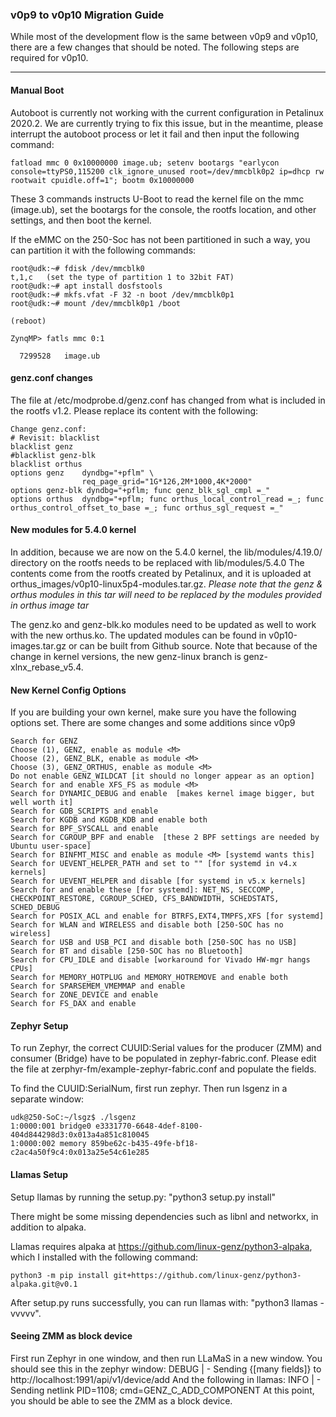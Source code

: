 ### v0p9 to v0p10 Migration Guide

While most of the development flow is the same between v0p9 and v0p10, there are a few changes that should be noted. 
The following steps are required for v0p10.

---

#### Manual Boot

Autoboot is currently not working with the current configuration in Petalinux 2020.2. We are currently trying to fix this issue, but in the meantime, please interrupt the autoboot process or let it fail and then input the following command:

    fatload mmc 0 0x10000000 image.ub; setenv bootargs "earlycon console=ttyPS0,115200 clk_ignore_unused root=/dev/mmcblk0p2 ip=dhcp rw rootwait cpuidle.off=1"; bootm 0x10000000

These 3 commands instructs U-Boot to read the kernel file on the mmc (image.ub), set the bootargs for the console, the rootfs location, and other settings, and then boot the kernel.

If the eMMC on the 250-Soc has not been partitioned in such a way, you can partition it with the following commands:

    root@udk:~# fdisk /dev/mmcblk0
    t,1,c   (set the type of partition 1 to 32bit FAT)
    root@udk:~# apt install dosfstools
    root@udk:~# mkfs.vfat -F 32 -n boot /dev/mmcblk0p1
    root@udk:~# mount /dev/mmcblk0p1 /boot
    
    (reboot)
    
    ZynqMP> fatls mmc 0:1
    
      7299528   image.ub

#### genz.conf changes

The file at /etc/modprobe.d/genz.conf has changed from what is included in the rootfs v1.2. Please replace its content with the following:

    Change genz.conf:
    # Revisit: blacklist
    blacklist genz
    #blacklist genz-blk
    blacklist orthus
    options genz    dyndbg="+pflm" \
                    req_page_grid="1G*126,2M*1000,4K*2000"
    options genz-blk dyndbg="+pflm; func genz_blk_sgl_cmpl =_"
    options orthus  dyndbg="+pflm; func orthus_local_control_read =_; func orthus_control_offset_to_base =_; func orthus_sgl_request =_"

#### New modules for 5.4.0 kernel

In addition, because we are now on the 5.4.0 kernel, the lib/modules/4.19.0/ directory on the rootfs needs to be replaced with lib/modules/5.4.0
The contents come from the rootfs created by Petalinux, and it is uploaded at orthus_images/v0p10-linux5p4-modules.tar.gz.
*Please note that the genz & orthus modules in this tar will need to be replaced by the modules provided in orthus image tar*

The genz.ko and genz-blk.ko modules need to be updated as well to work with the new orthus.ko. The updated modules can be found in v0p10-images.tar.gz or can be built from Github source. Note that because of the change in kernel versions, the new genz-linux branch is genz-xlnx_rebase_v5.4.

#### New Kernel Config Options 

If you are building your own kernel, make sure you have the following options set. There are some changes and some additions since v0p9

    Search for GENZ
    Choose (1), GENZ, enable as module <M>
    Choose (2), GENZ_BLK, enable as module <M>
    Choose (3), GENZ_ORTHUS, enable as module <M>
    Do not enable GENZ_WILDCAT [it should no longer appear as an option]
    Search for and enable XFS_FS as module <M>
    Search for DYNAMIC_DEBUG and enable  [makes kernel image bigger, but well worth it]
    Search for GDB_SCRIPTS and enable
    Search for KGDB and KGDB_KDB and enable both
    Search for BPF_SYSCALL and enable
    Search for CGROUP_BPF and enable  [these 2 BPF settings are needed by Ubuntu user-space]
    Search for BINFMT_MISC and enable as module <M> [systemd wants this]
    Search for UEVENT_HELPER_PATH and set to "" [for systemd in v4.x kernels]
    Search for UEVENT_HELPER and disable [for systemd in v5.x kernels]
    Search for and enable these [for systemd]: NET_NS, SECCOMP, CHECKPOINT_RESTORE, CGROUP_SCHED, CFS_BANDWIDTH, SCHEDSTATS, SCHED_DEBUG
    Search for POSIX_ACL and enable for BTRFS,EXT4,TMPFS,XFS [for systemd]
    Search for WLAN and WIRELESS and disable both [250-SOC has no wireless]
    Search for USB and USB_PCI and disable both [250-SOC has no USB]
    Search for BT and disable [250-SOC has no Bluetooth]
    Search for CPU_IDLE and disable [workaround for Vivado HW-mgr hangs CPUs]
    Search for MEMORY_HOTPLUG and MEMORY_HOTREMOVE and enable both
    Search for SPARSEMEM_VMEMMAP and enable
    Search for ZONE_DEVICE and enable
    Search for FS_DAX and enable




#### Zephyr Setup

To run Zephyr, the correct CUUID:Serial values for the producer (ZMM) and consumer (Bridge) have to be populated in zephyr-fabric.conf. Please edit the file at zerphyr-fm/example-zephyr-fabric.conf and populate the fields.

To find the CUUID:SerialNum, first run zephyr. Then run lsgenz in a separate window:

    udk@250-SoC:~/lsgz$ ./lsgenz
    1:0000:001 bridge0 e3331770-6648-4def-8100-404d844298d3:0x013a4a851c810045
    1:0000:002 memory 859be62c-b435-49fe-bf18-c2ac4a50f9c4:0x013a25e54c61e285
    
#### Llamas Setup

Setup llamas by running the setup.py: "python3 setup.py install"

There might be some missing dependencies such as libnl and networkx, in addition to alpaka.

Llamas requires alpaka at https://github.com/linux-genz/python3-alpaka, which I installed with the following command:

    python3 -m pip install git+https://github.com/linux-genz/python3-alpaka.git@v0.1

After setup.py runs successfully, you can run llamas with: "python3 llamas -vvvvv". 

#### Seeing ZMM as block device
First run Zephyr in one window, and then run LLaMaS in a new window.
You should see this in the zephyr window:
    DEBUG | - Sending {[many fields]} to http://localhost:1991/api/v1/device/add
And the following in llamas:
    INFO | - Sending netlink PID=1108; cmd=GENZ_C_ADD_COMPONENT
At this point, you should be able to see the ZMM as a block device.



